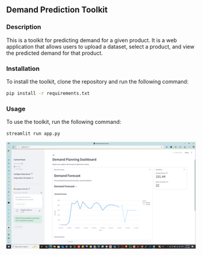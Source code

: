 ## Demand Prediction Toolkit
### Description
This is a toolkit for predicting demand for a given product. It is a web application that allows users to upload a dataset, select a product, and view the predicted demand for that product.

### Installation
To install the toolkit, clone the repository and run the following command:

```bash
pip install -r requirements.txt
```

### Usage
To use the toolkit, run the following command:

```bash
streamlit run app.py
```

![alt text](./dashboard.png "Title")
